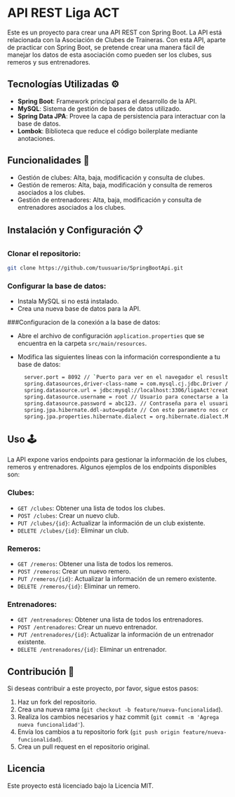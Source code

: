 # API REST Liga ACT

Este es un proyecto para crear una API REST con Spring Boot. La API está relacionada con la Asociación de Clubes de Traineras. Con esta API, aparte de practicar con Spring Boot, se pretende crear una manera fácil de manejar los datos de esta asociación como pueden ser los clubes, sus remeros y sus entrenadores.

## Tecnologías Utilizadas ⚙

- **Spring Boot**: Framework principal para el desarrollo de la API.
- **MySQL**: Sistema de gestión de bases de datos utilizado.
- **Spring Data JPA**: Provee la capa de persistencia para interactuar con la base de datos.
- **Lombok**: Biblioteca que reduce el código boilerplate mediante anotaciones.

## Funcionalidades 🚀

- Gestión de clubes: Alta, baja, modificación y consulta de clubes.
- Gestión de remeros: Alta, baja, modificación y consulta de remeros asociados a los clubes.
- Gestión de entrenadores: Alta, baja, modificación y consulta de entrenadores asociados a los clubes.

## Instalación y Configuración 📋

### Clonar el repositorio:
```bash
git clone https://github.com/tuusuario/SpringBootApi.git
````


### Configurar la base de datos:

- Instala MySQL si no está instalado.
- Crea una nueva base de datos para la API.

###Configuracion de la conexión a la base de datos:

- Abre el archivo de configuración `application.properties` que se encuentra en la carpeta `src/main/resources`.
  
- Modifica las siguientes líneas con la información correspondiente a tu base de datos:

  
  ```bash
    server.port = 8092 // `Puerto para ver en el navegador el resusltado de la request`
    spring.datasources,driver-class-name = com.mysql.cj.jdbc.Driver // Driver para mysql
    spring.datasource.url = jdbc:mysql://localhost:3306/ligaAct?createDatabaseIfNotExist=true&useSSL=false // nombre de la base de datos
    spring.datasource.username = root // Usuario para conectarse a la base de datos.
    spring.datasource.password = abc123. // Contraseña para el usuario
    spring.jpa.hibernate.ddl-auto=update // Con este parametro nos crea en caso de que no exista las tablas y nos las modifica
    spring.jpa.properties.hibernate.dialect = org.hibernate.dialect.MySQL8Dialect //  Normas con las que se comounicara con MySql

## Uso 🕹

La API expone varios endpoints para gestionar la información de los clubes, remeros y entrenadores. Algunos ejemplos de los endpoints disponibles son:

### Clubes:

- `GET /clubes`: Obtener una lista de todos los clubes.
- `POST /clubes`: Crear un nuevo club.
- `PUT /clubes/{id}`: Actualizar la información de un club existente.
- `DELETE /clubes/{id}`: Eliminar un club.

### Remeros:

- `GET /remeros`: Obtener una lista de todos los remeros.
- `POST /remeros`: Crear un nuevo remero.
- `PUT /remeros/{id}`: Actualizar la información de un remero existente.
- `DELETE /remeros/{id}`: Eliminar un remero.

### Entrenadores: 

- `GET /entrenadores`: Obtener una lista de todos los entrenadores.
- `POST /entrenadores`: Crear un nuevo entrenador.
- `PUT /entrenadores/{id}`: Actualizar la información de un entrenador existente.
- `DELETE /entrenadores/{id}`: Eliminar un entrenador.

## Contribución 🤝

Si deseas contribuir a este proyecto, por favor, sigue estos pasos:

1. Haz un fork del repositorio.
2. Crea una nueva rama (`git checkout -b feature/nueva-funcionalidad`).
3. Realiza los cambios necesarios y haz commit (`git commit -m 'Agrega nueva funcionalidad'`).
4. Envía los cambios a tu repositorio fork (`git push origin feature/nueva-funcionalidad`).
5. Crea un pull request en el repositorio original.

## Licencia

Este proyecto está licenciado bajo la Licencia MIT.




